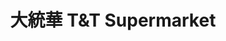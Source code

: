 ---
title: "大統華 T&T Supermarket"
url: /vancouver/da-tong-hua-tundt-supermarket/
shop: Supermarkt
---